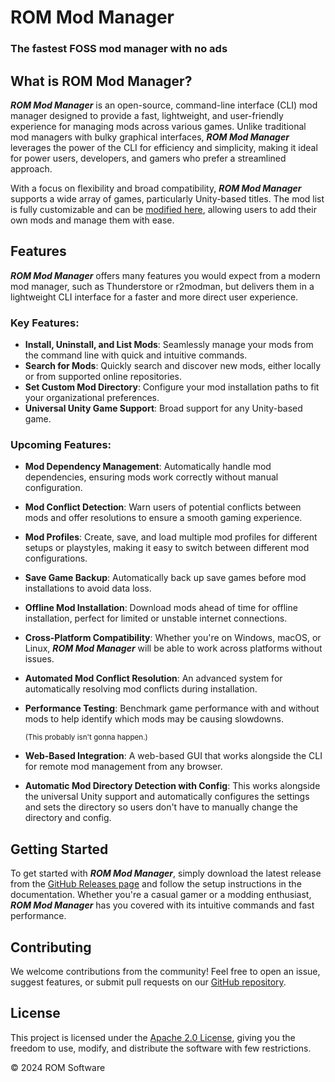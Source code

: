 # ROM Mod Manager
### The fastest FOSS mod manager with no ads

## What is ROM Mod Manager?

***ROM Mod Manager*** is an open-source, command-line interface (CLI) mod manager designed to provide a fast, lightweight, and user-friendly experience for managing mods across various games. Unlike traditional mod managers with bulky graphical interfaces, ***ROM Mod Manager*** leverages the power of the CLI for efficiency and simplicity, making it ideal for power users, developers, and gamers who prefer a streamlined approach. 

With a focus on flexibility and broad compatibility, ***ROM Mod Manager*** supports a wide array of games, particularly Unity-based titles. The mod list is fully customizable and can be [modified here](https://github.com/segadreamcast1/ROMModList), allowing users to add their own mods and manage them with ease.

## Features

***ROM Mod Manager*** offers many features you would expect from a modern mod manager, such as Thunderstore or r2modman, but delivers them in a lightweight CLI interface for a faster and more direct user experience. 

### Key Features:
- **Install, Uninstall, and List Mods**: Seamlessly manage your mods from the command line with quick and intuitive commands.
- **Search for Mods**: Quickly search and discover new mods, either locally or from supported online repositories.
- **Set Custom Mod Directory**: Configure your mod installation paths to fit your organizational preferences.
- **Universal Unity Game Support**: Broad support for any Unity-based game.

### Upcoming Features:
- **Mod Dependency Management**: Automatically handle mod dependencies, ensuring mods work correctly without manual configuration.
- **Mod Conflict Detection**: Warn users of potential conflicts between mods and offer resolutions to ensure a smooth gaming experience.
- **Mod Profiles**: Create, save, and load multiple mod profiles for different setups or playstyles, making it easy to switch between different mod configurations.
- **Save Game Backup**: Automatically back up save games before mod installations to avoid data loss.
- **Offline Mod Installation**: Download mods ahead of time for offline installation, perfect for limited or unstable internet connections.
- **Cross-Platform Compatibility**: Whether you're on Windows, macOS, or Linux, ***ROM Mod Manager*** will be able to work across platforms without issues.
- **Automated Mod Conflict Resolution**: An advanced system for automatically resolving mod conflicts during installation.
- **Performance Testing**: Benchmark game performance with and without mods to help identify which mods may be causing slowdowns.

  <sub>(This probably isn't gonna happen.)</sub>
  
- **Web-Based Integration**: A web-based GUI that works alongside the CLI for remote mod management from any browser.
- **Automatic Mod Directory Detection with Config**: This works alongside the universal Unity support and automatically configures the settings and sets the directory so users don't have to manually change the directory and config.

## Getting Started

To get started with ***ROM Mod Manager***, simply download the latest release from the [GitHub Releases page](https://github.com/segadreamcast1/ROMManager/releases) and follow the setup instructions in the documentation. Whether you're a casual gamer or a modding enthusiast, ***ROM Mod Manager*** has you covered with its intuitive commands and fast performance.

## Contributing

We welcome contributions from the community! Feel free to open an issue, suggest features, or submit pull requests on our [GitHub repository](https://github.com/segadreamcast1/ROMManager).

## License

This project is licensed under the [Apache 2.0 License](https://www.apache.org/licenses/LICENSE-2.0), giving you the freedom to use, modify, and distribute the software with few restrictions.

&copy; 2024 ROM Software

